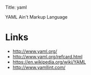 Title: yaml

YAML Ain't Markup Language

# Links

- <http://www.yaml.org/>
- <http://www.yaml.org/refcard.html>
- <https://en.wikipedia.org/wiki/YAML>
- <http://www.yamllint.com/>
